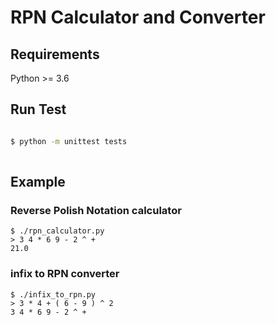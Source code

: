 RPN Calculator and Converter
============================


## Requirements

Python >= 3.6


## Run Test


```bash

$ python -m unittest tests
 
```

## Example


### Reverse Polish Notation calculator

```
$ ./rpn_calculator.py
> 3 4 * 6 9 - 2 ^ +
21.0  

```


### infix to RPN converter

```
$ ./infix_to_rpn.py
> 3 * 4 + ( 6 - 9 ) ^ 2
3 4 * 6 9 - 2 ^ +

```

